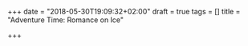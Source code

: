 +++
date = "2018-05-30T19:09:32+02:00"
draft = true
tags = []
title = "Adventure Time: Romance on Ice"

+++

